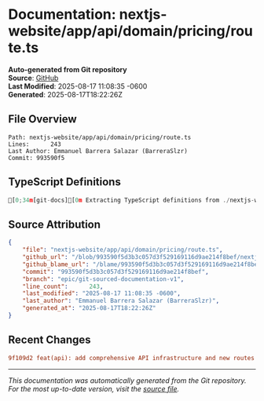 # Documentation: nextjs-website/app/api/domain/pricing/route.ts

**Auto-generated from Git repository**  
**Source**: [GitHub](/blob/993590f5d3b3c057d3f529169116d9ae214f8bef/nextjs-website/app/api/domain/pricing/route.ts)  
**Last Modified**: 2025-08-17 11:08:35 -0600  
**Generated**: 2025-08-17T18:22:26Z

## File Overview

```
Path: nextjs-website/app/api/domain/pricing/route.ts
Lines:      243
Last Author: Emmanuel Barrera Salazar (BarreraSlzr)
Commit: 993590f5
```

## TypeScript Definitions

```typescript
[0;34m[git-docs][0m Extracting TypeScript definitions from ./nextjs-website/app/api/domain/pricing/route.ts
```

## Source Attribution

```json
{
    "file": "nextjs-website/app/api/domain/pricing/route.ts",
    "github_url": "/blob/993590f5d3b3c057d3f529169116d9ae214f8bef/nextjs-website/app/api/domain/pricing/route.ts",
    "github_blame_url": "/blame/993590f5d3b3c057d3f529169116d9ae214f8bef/nextjs-website/app/api/domain/pricing/route.ts",
    "commit": "993590f5d3b3c057d3f529169116d9ae214f8bef",
    "branch": "epic/git-sourced-documentation-v1",
    "line_count":      243,
    "last_modified": "2025-08-17 11:08:35 -0600",
    "last_author": "Emmanuel Barrera Salazar (BarreraSlzr)",
    "generated_at": "2025-08-17T18:22:26Z"
}
```

## Recent Changes

```diff
9f109d2 feat(api): add comprehensive API infrastructure and new routes
```

---
*This documentation was automatically generated from the Git repository. 
For the most up-to-date version, visit the [source file](/blob/993590f5d3b3c057d3f529169116d9ae214f8bef/nextjs-website/app/api/domain/pricing/route.ts).*
